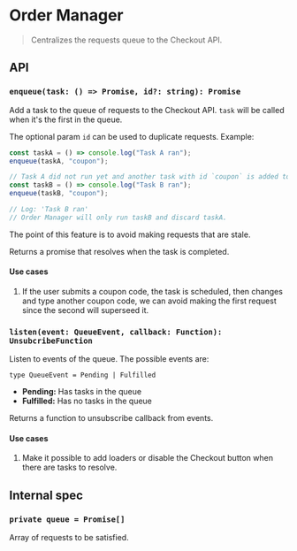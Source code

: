 # Order Manager

> Centralizes the requests queue to the Checkout API.

## API

### `enqueue(task: () => Promise, id?: string): Promise`

Add a task to the queue of requests to the Checkout API. `task` will be called when it's the first in the queue.

The optional param `id` can be used to duplicate requests. Example:

```ts
const taskA = () => console.log("Task A ran");
enqueue(taskA, "coupon");

// Task A did not run yet and another task with id `coupon` is added to the queue
const taskB = () => console.log("Task B ran");
enqueue(taskB, "coupon");

// Log: 'Task B ran'
// Order Manager will only run taskB and discard taskA.
```

The point of this feature is to avoid making requests that are stale.

Returns a promise that resolves when the task is completed.

#### Use cases

1. If the user submits a coupon code, the task is scheduled, then changes and type another coupon code, we can avoid making the first request since the second will superseed it.

### `listen(event: QueueEvent, callback: Function): UnsubcribeFunction`

Listen to events of the queue. The possible events are:

`type QueueEvent = Pending | Fulfilled`

- **Pending:** Has tasks in the queue
- **Fulfilled:** Has no tasks in the queue

Returns a function to unsubscribe callback from events.

#### Use cases

1. Make it possible to add loaders or disable the Checkout button when there are tasks to resolve.

## Internal spec

### `private queue = Promise[]`

Array of requests to be satisfied.
